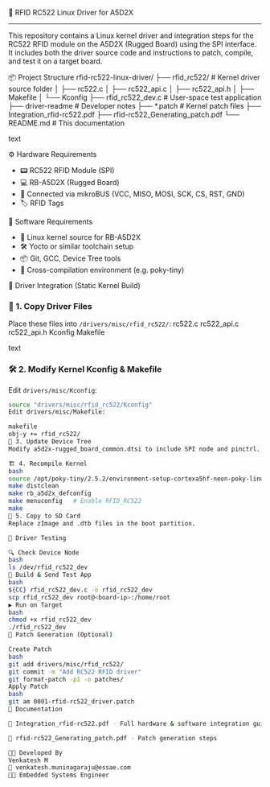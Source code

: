 💾 RFID RC522 Linux Driver for A5D2X
************************************

This repository contains a Linux kernel driver and integration steps for the RC522 RFID module on the A5D2X (Rugged Board) using the SPI interface. It includes both the driver source code and instructions to patch, compile, and test it on a target board.

📦 Project Structure
rfid-rc522-linux-driver/
├── rfid_rc522/ # Kernel driver source folder
│ ├── rc522.c
│ ├── rc522_api.c
│ ├── rc522_api.h
│ ├── Makefile
│ └── Kconfig
├── rfid_rc522_dev.c # User-space test application
├── driver-readme # Developer notes
├── *.patch # Kernel patch files
├── Integration_rfid-rc522.pdf
├── rfid-rc522_Generating_patch.pdf
└── README.md # This documentation

text

⚙️ Hardware Requirements
- 📟 RC522 RFID Module (SPI)
- 💻 RB-A5D2X (Rugged Board)
- 🔌 Connected via mikroBUS (VCC, MISO, MOSI, SCK, CS, RST, GND)
- 🏷️ RFID Tags

🔧 Software Requirements
- 🐧 Linux kernel source for RB-A5D2X
- 🛠️ Yocto or similar toolchain setup
- 📦 Git, GCC, Device Tree tools
- 🧰 Cross-compilation environment (e.g. poky-tiny)

🚀 Driver Integration (Static Kernel Build)

### 📁 1. Copy Driver Files
Place these files into `/drivers/misc/rfid_rc522/`:
rc522.c
rc522_api.c
rc522_api.h
Kconfig
Makefile

text

### 🛠️ 2. Modify Kernel Kconfig & Makefile
Edit `drivers/misc/Kconfig`:
```bash
source "drivers/misc/rfid_rc522/Kconfig"
Edit drivers/misc/Makefile:

makefile
obj-y += rfid_rc522/
🌲 3. Update Device Tree
Modify a5d2x-rugged_board_common.dtsi to include SPI node and pinctrl.

🏗️ 4. Recompile Kernel
bash
source /opt/poky-tiny/2.5.2/environment-setup-cortexa5hf-neon-poky-linux-musleabi
make distclean
make rb_a5d2x_defconfig
make menuconfig   # Enable RFID_RC522
make
💾 5. Copy to SD Card
Replace zImage and .dtb files in the boot partition.

🧪 Driver Testing

🔍 Check Device Node
bash
ls /dev/rfid_rc522_dev
🧰 Build & Send Test App
bash
${CC} rfid_rc522_dev.c -o rfid_rc522_dev
scp rfid_rc522_dev root@<board-ip>:/home/root
▶️ Run on Target
bash
chmod +x rfid_rc522_dev
./rfid_rc522_dev
🧵 Patch Generation (Optional)

Create Patch
bash
git add drivers/misc/rfid_rc522/
git commit -m "Add RC522 RFID driver"
git format-patch -p1 -o patches/
Apply Patch
bash
git am 0001-rfid-rc522_driver.patch
📄 Documentation

📘 Integration_rfid-rc522.pdf - Full hardware & software integration guide

📘 rfid-rc522_Generating_patch.pdf - Patch generation steps

👨‍💻 Developed By
Venkatesh M
📧 venkatesh.muninagaraju@essae.com
👨‍💼 Embedded Systems Engineer
